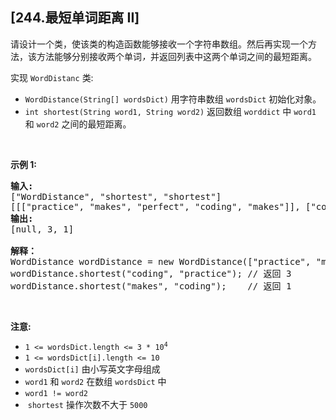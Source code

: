 ## [244.最短单词距离 II]
<p>请设计一个类，使该类的构造函数能够接收一个字符串数组。然后再实现一个方法，该方法能够分别接收两个单词<em>，</em>并返回列表中这两个单词之间的最短距离。</p>

<p>实现&nbsp;<code>WordDistanc</code>&nbsp;类:</p>

<ul>
	<li><code>WordDistance(String[] wordsDict)</code>&nbsp;用字符串数组 <code>wordsDict</code> 初始化对象。</li>
	<li><code>int shortest(String word1, String word2)</code>&nbsp;返回数组 <code>worddict</code> 中 <code>word1</code> 和 <code>word2</code> 之间的最短距离。</li>
</ul>

<p>&nbsp;</p>

<p><strong>示例 1:</strong></p>

<pre>
<strong>输入:</strong> 
["WordDistance", "shortest", "shortest"]
[[["practice", "makes", "perfect", "coding", "makes"]], ["coding", "practice"], ["makes", "coding"]]
<strong>输出:</strong>
[null, 3, 1]

<b>解释：</b>
WordDistance wordDistance = new WordDistance(["practice", "makes", "perfect", "coding", "makes"]);
wordDistance.shortest("coding", "practice"); // 返回 3
wordDistance.shortest("makes", "coding");    // 返回 1</pre>

<p>&nbsp;</p>

<p><strong>注意:</strong><meta charset="UTF-8" /></p>

<ul>
	<li><code>1 &lt;= wordsDict.length &lt;= 3 * 10<sup>4</sup></code></li>
	<li><code>1 &lt;= wordsDict[i].length &lt;= 10</code></li>
	<li><code>wordsDict[i]</code>&nbsp;由小写英文字母组成</li>
	<li><code>word1</code>&nbsp;和&nbsp;<code>word2</code>&nbsp;在数组&nbsp;<code>wordsDict</code>&nbsp;中</li>
	<li><code>word1 != word2</code></li>
	<li>&nbsp;<code>shortest</code>&nbsp;操作次数不大于&nbsp;<code>5000</code>&nbsp;</li>
</ul>
